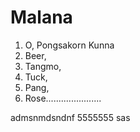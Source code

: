 # Malana
1. O, Pongsakorn Kunna
2. Beer, 
3. Tangmo,
4. Tuck, 
5. Pang, 
6. Rose......................

admsnmdsndnf
5555555 sas
